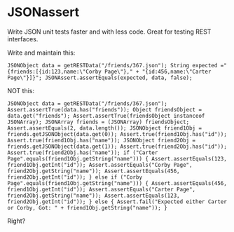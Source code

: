 JSONassert
==========

Write JSON unit tests faster and with less code.  Great for testing REST interfaces.

Write and maintain this:

`
    JSONObject data = getRESTData("/friends/367.json");
    String expected ="{friends:[{id:123,name:\"Corby Page\"},"
        + "{id:456,name:\"Carter Page\"}]}";
    JSONAssert.assertEquals(expected, data, false);
`

NOT this:

`
    JSONObject data = getRESTData("/friends/367.json");
    Assert.assertTrue(data.has("friends"));
    Object friendsObject = data.get("friends");
    Assert.assertTrue(friendsObject instanceof JSONArray);
    JSONArray friends = (JSONArray) friendsObject;
    Assert.assertEquals(2, data.length());
    JSONObject friend1Obj = friends.getJSONObject(data.get(0));
    Assert.true(friend1Obj.has("id"));
    Assert.true(friend1Obj.has("name"));
    JSONObject friend2Obj = friends.getJSONObject(data.get(1));
    Assert.true(friend2Obj.has("id"));
    Assert.true(friend2Obj.has("name"));
    if ("Carter Page".equals(friend1Obj.getString("name"))) {
        Assert.assertEquals(123, friend1Obj.getInt("id"));
        Assert.assertEquals("Corby Page", friend2Obj.getString("name"));
        Assert.assertEquals(456, friend2Obj.getInt("id"));
    }
    else if ("Corby Page".equals(friend1Obj.getString("name"))) {
        Assert.assertEquals(456, friend1Obj.getInt("id"));
        Assert.assertEquals("Carter Page", friend2Obj.getString("name"));
        Assert.assertEquals(123, friend2Obj.getInt("id"));
    }
    else {
        Assert.fail("Expected either Carter or Corby, Got: "
            + friend1Obj.getString("name"));
    }
`

Right?
